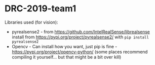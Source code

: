 # DRC-2019-team1
Libraries used (for vision):
* pyrealsense2 - from https://github.com/IntelRealSense/librealsense install from https://pypi.org/project/pyrealsense2/ with ```pip install pyrealsense2```
* Opencv - Can install how you want, just pip is fine - https://pypi.org/project/opencv-python/ (some places recommend compiling it yourself... but that might be a bit over kill)
